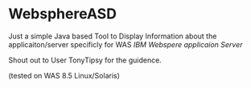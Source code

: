 # WebsphereASD

Just a simple Java based Tool to Display Information about the applicaiton/server specificly for WAS *IBM Webspere applicaion Server* 

Shout out to User TonyTipsy for the guidence. 

(tested on WAS 8.5 Linux/Solaris)
